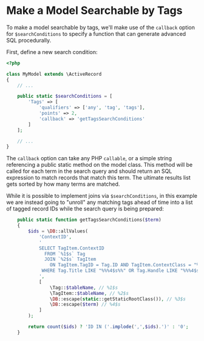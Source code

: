 # Make a Model Searchable by Tags

To make a model searchable by tags, we'll make use of the `callback` option for `$searchConditions` to specify a function that can generate advanced SQL procedurally.

First, define a new search condition:

```php
<?php

class MyModel extends \ActiveRecord
{
    // ...

    public static $searchConditions = [
        'Tags' => [
            'qualifiers' => ['any', 'tag', 'tags'],
            'points' => 2,
            'callback' => 'getTagsSearchConditions'
        ]
    ];

    // ...
}
```

The `callback` option can take any PHP `callable`, or a simple string referencing a public static method on the model class. This method will be called for each term in the search query and should return an SQL expression to match records that match this term. The ultimate results list gets sorted by how many terms are matched.

While it is possible to implement joins via `$searchConditions`, in this example we are instead going to "unroll" any matching tags ahead of time into a list of tagged record IDs while the search query is being prepared:

```php
    public static function getTagsSearchConditions($term)
    {
        $ids = \DB::allValues(
            'ContextID',
            '
            SELECT TagItem.ContextID
              FROM `%1$s` Tag
              JOIN `%2$s` TagItem
                ON TagItem.TagID = Tag.ID AND TagItem.ContextClass = "%3$s"
             WHERE Tag.Title LIKE "%%%4$s%%" OR Tag.Handle LIKE "%%%4$s%%"
            ',
            [
                \Tag::$tableName, // %1$s
                \TagItem::$tableName, // %2$s
                \DB::escape(static::getStaticRootClass()), // %3$s
                \DB::escape($term) // %4$s
            ]
        );

        return count($ids) ? 'ID IN ('.implode(',',$ids).')' : '0';
    }
```